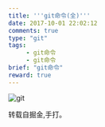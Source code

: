 ```yaml
---
title: '''git命令(全)'''
date: 2017-10-01 22:02:12
comments: true
type: "git"
tags:
     - git命令
     - git命令
brief: "git命令"
reward: true
---
```



<!--more-->
![git](https://qn.tyty.me/git%E5%91%BD%E4%BB%A4%E5%9B%BE.jpg)

转载自掘金,手打。
